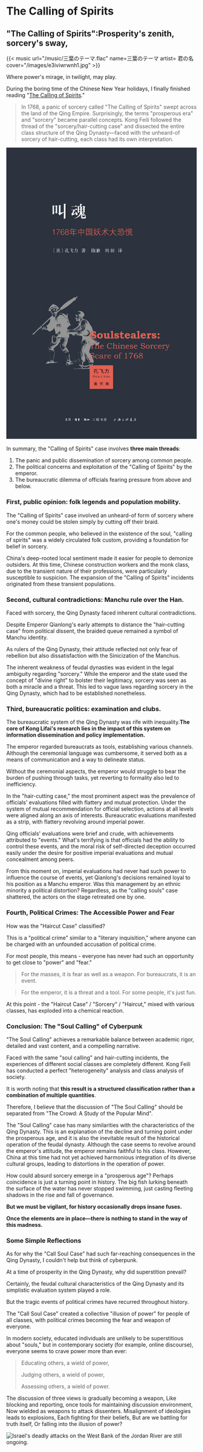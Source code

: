 # The Calling of Spirits


## "The Calling of Spirits":Prosperity's zenith, sorcery's sway,

{{< music url="/music/三葉のテーマ.flac" name=三葉のテーマ artist= 君の名 cover="/images/e3iviwrwnh1.jpg" >}}

Where power's mirage, in twilight, may play.

During the boring time of the Chinese New Year holidays, I finally finished reading "[The Calling of Spirits](https://zh.wikipedia.org/wiki/%E5%8F%AB%E9%AD%82%EF%BC%9A1768%E5%B9%B4%E4%B8%AD%E5%9B%BD%E5%A6%96%E6%9C%AF%E5%A4%A7%E6%81%90%E6%85%8C)."

> In 1768, a panic of sorcery called "The Calling of Spirits" swept across the land of the Qing Empire. Surprisingly, the terms "prosperous era" and "sorcery" became parallel concepts. Kong Feili followed the thread of the "sorcery/hair-cutting case" and dissected the entire class structure of the Qing Dynasty—faced with the unheard-of sorcery of hair-cutting, each class had its own interpretation.

![The Calling of Spirits](/img/8.webp)

In summary, the "Calling of Spirits" case involves **three main threads**:
1. The panic and public dissemination of sorcery among common people.
2. The political concerns and exploitation of the "Calling of Spirits" by the emperor.
3. The bureaucratic dilemma of officials fearing pressure from above and below.

### First, public opinion: folk legends and population mobility.

The "Calling of Spirits" case involved an unheard-of form of sorcery where one's money could be stolen simply by cutting off their braid.

For the common people, who believed in the existence of the soul, "calling of spirits" was a widely circulated folk custom, providing a foundation for belief in sorcery.

China's deep-rooted local sentiment made it easier for people to demonize outsiders. At this time, Chinese construction workers and the monk class, due to the transient nature of their professions, were particularly susceptible to suspicion. The expansion of the "Calling of Spirits" incidents originated from these transient populations.

### Second, cultural contradictions: Manchu rule over the Han.


Faced with sorcery, the Qing Dynasty faced inherent cultural contradictions.

Despite Emperor Qianlong's early attempts to distance the "hair-cutting case" from political dissent, the braided queue remained a symbol of Manchu identity.

As rulers of the Qing Dynasty, their attitude reflected not only fear of rebellion but also dissatisfaction with the Sinicization of the Manchus.

The inherent weakness of feudal dynasties was evident in the legal ambiguity regarding "sorcery." While the emperor and the state used the concept of "divine right" to bolster their legitimacy, sorcery was seen as both a miracle and a threat. This led to vague laws regarding sorcery in the Qing Dynasty, which had to be established nonetheless.

### Third, bureaucratic politics: examination and clubs.

The bureaucratic system of the Qing Dynasty was rife with inequality.**The core of Kong Lifai's research lies in the impact of this system on information dissemination and policy implementation.**

The emperor regarded bureaucrats as tools, establishing various channels. Although the ceremonial language was cumbersome, it served both as a means of communication and a way to delineate status.

Without the ceremonial aspects, the emperor would struggle to bear the burden of pushing through tasks, yet reverting to formality also led to inefficiency.

In the "hair-cutting case," the most prominent aspect was the prevalence of officials' evaluations filled with flattery and mutual protection. Under the system of mutual recommendation for official selection, actions at all levels were aligned along an axis of interests. Bureaucratic evaluations manifested as a strip, with flattery revolving around imperial power.

Qing officials' evaluations were brief and crude, with achievements attributed to "events." What's terrifying is that officials had the ability to control these events, and the moral risk of self-directed deception occurred easily under the desire for positive imperial evaluations and mutual concealment among peers.

From this moment on, imperial evaluations had never had such power to influence the course of events, yet Qianlong's decisions remained loyal to his position as a Manchu emperor. Was this management by an ethnic minority a political distortion? Regardless, as the "calling souls" case shattered, the actors on the stage retreated one by one.

### Fourth, Political Crimes: The Accessible Power and Fear


How was the "Haircut Case" classified?

This is a "political crime" similar to a "literary inquisition," where anyone can be charged with an unfounded accusation of political crime.

For most people, this means - everyone has never had such an opportunity to get close to "power" and "fear."

> For the masses, it is fear as well as a weapon. For bureaucrats, it is an event.

> For the emperor, it is a threat and a tool. For some people, it's just fun.

At this point - the "Haircut Case" / "Sorcery" / "Haircut," mixed with various classes, has exploded into a chemical reaction.

### Conclusion: The "Soul Calling" of Cyberpunk

"The Soul Calling" achieves a remarkable balance between academic rigor, detailed and vast content, and a compelling narrative.

Faced with the same "soul calling" and hair-cutting incidents, the experiences of different social classes are completely different. Kong Feili has conducted a perfect "heterogeneity" analysis and class analysis of society.

It is worth noting that **this result is a structured classification rather than a combination of multiple quantities**.

Therefore, I believe that the discussion of "The Soul Calling" should be separated from "The Crowd: A Study of the Popular Mind".

The "Soul Calling" case has many similarities with the characteristics of the Qing Dynasty. This is an explanation of the decline and turning point under the prosperous age, and it is also the inevitable result of the historical operation of the feudal dynasty. Although the case seems to revolve around the emperor's attitude, the emperor remains faithful to his class. However, China at this time had not yet achieved harmonious integration of its diverse cultural groups, leading to distortions in the operation of power.

How could absurd sorcery emerge in a "prosperous age"? Perhaps coincidence is just a turning point in history. The big fish lurking beneath the surface of the water has never stopped swimming, just casting fleeting shadows in the rise and fall of governance.

**But we must be vigilant, for history occasionally drops insane fuses.**

**Once the elements are in place—there is nothing to stand in the way of this madness.**

### **Some Simple Reflections**

As for why the "Call Soul Case" had such far-reaching consequences in the Qing Dynasty, I couldn't help but think of cyberpunk.

At a time of prosperity in the Qing Dynasty, why did superstition prevail?

Certainly, the feudal cultural characteristics of the Qing Dynasty and its simplistic evaluation system played a role.

But the tragic events of political crimes have recurred throughout history.

The "Call Soul Case" created a collective "illusion of power" for people of all classes, with political crimes becoming the fear and weapon of everyone.

In modern society, educated individuals are unlikely to be superstitious about "souls," but in contemporary society (for example, online discourse), everyone seems to crave power more than ever:

> Educating others, a wield of power, 
>
> Judging others, a wield of power, 
>
> Assessing others, a wield of power.

The discussion of three views is gradually becoming a weapon, Like blocking and reporting, once tools for maintaining discussion environment, Now wielded as weapons to attack dissenters. Misalignment of ideologies leads to explosions, Each fighting for their beliefs, But are we battling for truth itself, Or falling into the illusion of power?

![Israel's deadly attacks on the West Bank of the Jordan River are still ongoing.](https://chinese.aljazeera.net/wp-content/uploads/2024/02/AP24051552861468-1708472551-1708523049.jpg?w=770&resize=770%2C514&quality=80)

